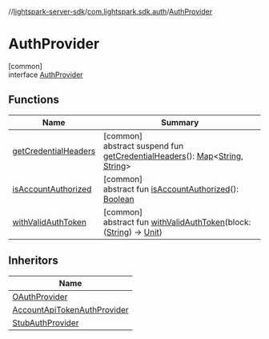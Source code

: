 //[lightspark-server-sdk](../../../index.md)/[com.lightspark.sdk.auth](../index.md)/[AuthProvider](index.md)

# AuthProvider

[common]\
interface [AuthProvider](index.md)

## Functions

| Name | Summary |
|---|---|
| [getCredentialHeaders](get-credential-headers.md) | [common]<br>abstract suspend fun [getCredentialHeaders](get-credential-headers.md)(): [Map](https://kotlinlang.org/api/latest/jvm/stdlib/kotlin.collections/-map/index.html)&lt;[String](https://kotlinlang.org/api/latest/jvm/stdlib/kotlin/-string/index.html), [String](https://kotlinlang.org/api/latest/jvm/stdlib/kotlin/-string/index.html)&gt; |
| [isAccountAuthorized](is-account-authorized.md) | [common]<br>abstract fun [isAccountAuthorized](is-account-authorized.md)(): [Boolean](https://kotlinlang.org/api/latest/jvm/stdlib/kotlin/-boolean/index.html) |
| [withValidAuthToken](with-valid-auth-token.md) | [common]<br>abstract fun [withValidAuthToken](with-valid-auth-token.md)(block: ([String](https://kotlinlang.org/api/latest/jvm/stdlib/kotlin/-string/index.html)) -&gt; [Unit](https://kotlinlang.org/api/latest/jvm/stdlib/kotlin/-unit/index.html)) |

## Inheritors

| Name |
|---|
| [OAuthProvider](../-o-auth-provider/index.md) |
| [AccountApiTokenAuthProvider](../-account-api-token-auth-provider/index.md) |
| [StubAuthProvider](../-stub-auth-provider/index.md) |
